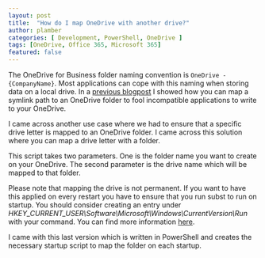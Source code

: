 ```yaml
---
layout: post
title:  "How do I map OneDrive with another drive?"
author: plamber
categories: [ Development, PowerShell, OneDrive ]
tags: [OneDrive, Office 365, Microsoft 365]
featured: false
---
```

The OneDrive for Business folder naming convention is `OneDrive - {CompanyName}`. Most applications can cope with this naming when storing data on a local drive. In a [previous blogpost](/Rename-Or-Remove-Spaces-From-OneDrive-Folder-Name) I showed how you can map a symlink path to an OneDrive folder to fool incompatible applications to write to your OneDrive.

I came across another use case where we had to ensure that a specific drive letter is mapped to an OneDrive folder. I came across this solution where you can map a drive letter with a folder.

<script src="https://gist.github.com/plamber/18c0f6c74917eecb01491e42efd489fb.js"></script>

This script takes two parameters. One is the folder name you want to create on your OneDrive. The second parameter is the drive name which will be mapped to that folder.

Please note that mapping the drive is not permanent. If you want to have this applied on every restart you have to ensure that you run subst to run on startup. You should consider creating an entry under *HKEY_CURRENT_USER\Software\Microsoft\Windows\CurrentVersion\Run* with your command. You can find more information [here](https://www.raymond.cc/blog/map-folder-or-directory-to-drive-letter-for-quick-and-easy-access/#:~:text=Select%20the%20drive%20letter%20from%20the%20drop%20down,Subst%20during%20startup%20to%20assign%20the%20drive%20letters).

I came with this last version which is written in PowerShell and creates the necessary startup script to map the folder on each startup.

<script src="https://gist.github.com/plamber/4e074791ca569143210decbd3d4de686.js"></script>
